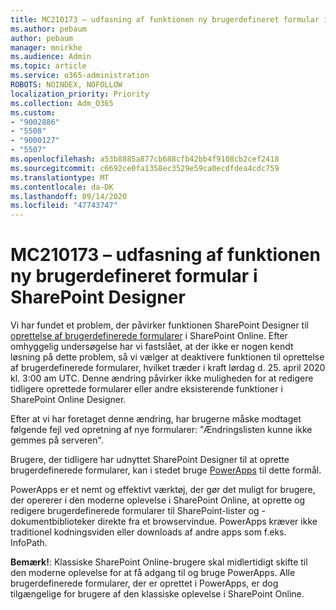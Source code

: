 ```yaml
---
title: MC210173 – udfasning af funktionen ny brugerdefineret formular i SharePoint Designer
ms.author: pebaum
author: pebaum
manager: mnirkhe
ms.audience: Admin
ms.topic: article
ms.service: o365-administration
ROBOTS: NOINDEX, NOFOLLOW
localization_priority: Priority
ms.collection: Adm_O365
ms.custom:
- "9002886"
- "5508"
- "9000127"
- "5507"
ms.openlocfilehash: a53b8885a877cb688cfb42bb4f9108cb2cef2418
ms.sourcegitcommit: c6692ce0fa1358ec3529e59ca0ecdfdea4cdc759
ms.translationtype: MT
ms.contentlocale: da-DK
ms.lasthandoff: 09/14/2020
ms.locfileid: "47743747"
---
```

# <a name="mc210173---sharepoint-designer-new-custom-form-feature-deprecation"></a>MC210173 – udfasning af funktionen ny brugerdefineret formular i SharePoint Designer

Vi har fundet et problem, der påvirker funktionen SharePoint Designer til [oprettelse af brugerdefinerede formularer](https://support.microsoft.com/en-us/office/create-a-custom-list-form-using-sharepoint-designer-917d8fdb-ee00-4441-adb3-a94612d1d105?ui=en-us&rs=en-us&ad=us#bm2) i SharePoint Online. Efter omhyggelig undersøgelse har vi fastslået, at der ikke er nogen kendt løsning på dette problem, så vi vælger at deaktivere funktionen til oprettelse af brugerdefinerede formularer, hvilket træder i kraft lørdag d. 25. april 2020 kl. 3:00 am UTC.  Denne ændring påvirker ikke muligheden for at redigere tidligere oprettede formularer eller andre eksisterende funktioner i SharePoint Online Designer.

Efter at vi har foretaget denne ændring, har brugerne måske modtaget følgende fejl ved opretning af nye formularer: "Ændringslisten kunne ikke gemmes på serveren". 

Brugere, der tidligere har udnyttet SharePoint Designer til at oprette brugerdefinerede formularer, kan i stedet bruge [PowerApps](https://docs.microsoft.com/powerapps/maker/canvas-apps/customize-list-form) til dette formål.

PowerApps er et nemt og effektivt værktøj, der gør det muligt for brugere, der opererer i den moderne oplevelse i SharePoint Online, at oprette og redigere brugerdefinerede formularer til SharePoint-lister og -dokumentbiblioteker direkte fra et browservindue. PowerApps kræver ikke traditionel kodningsviden eller downloads af andre apps som f.eks. InfoPath.

**Bemærk!**: Klassiske SharePoint Online-brugere skal midlertidigt skifte til den moderne oplevelse for at få adgang til og bruge PowerApps. Alle brugerdefinerede formularer, der er oprettet i PowerApps, er dog tilgængelige for brugere af den klassiske oplevelse i SharePoint Online.
